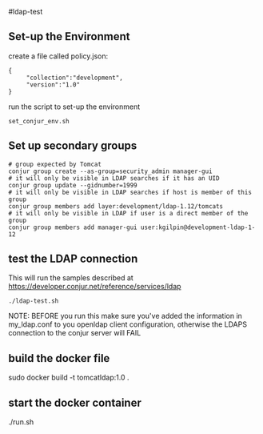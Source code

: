 #ldap-test

## Set-up the Environment

create a file called policy.json:
```
{
     "collection":"development",
     "version":"1.0"
}
```
run the script to set-up the environment
```
set_conjur_env.sh
```


## Set up secondary groups


```
# group expected by Tomcat
conjur group create --as-group=security_admin manager-gui
# it will only be visible in LDAP searches if it has an UID
conjur group update --gidnumber=1999
# it will only be visible in LDAP searches if host is member of this group 
conjur group members add layer:development/ldap-1.12/tomcats
# it will only be visible in LDAP if user is a direct member of the group
conjur group members add manager-gui user:kgilpin@development-ldap-1-12
```

## test the LDAP connection
This will run the samples described at https://developer.conjur.net/reference/services/ldap

```./ldap-test.sh```

NOTE: BEFORE you run this make sure you've added the information in my_ldap.conf to you openldap client configuration, otherwise the LDAPS connection to the conjur server will FAIL

## build the docker file

sudo docker build -t tomcatldap:1.0 .

## start the docker container

./run.sh

